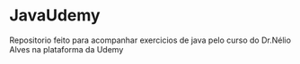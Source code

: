 # JavaUdemy
Repositorio feito para acompanhar exercicios de java pelo curso do Dr.Nélio Alves na plataforma da Udemy
